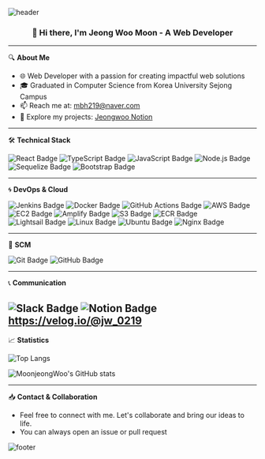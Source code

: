 <!--
**MoonjeongWoo/Moonjeongwoo** is a ✨ _special_ ✨ repository because its `README.md` (this file) appears on your GitHub profile.
-->

![header](https://capsule-render.vercel.app/api?type=waving&color=gradient&height=300&section=header&text=jeongWoo%20Moon😊&fontSize=90)

<h3 align="center">👋 Hi there, I'm Jeong Woo Moon - A Web Developer</h3>

---

🔍 **About Me**
- 🌐 Web Developer with a passion for creating impactful web solutions
- 🎓 Graduated in Computer Science from Korea University Sejong Campus
- 📫 Reach me at: [mbh219@naver.com](mailto:mbh219@naver.com)
- 📘 Explore my projects: [Jeongwoo Notion](https://www.notion.so/moonjeongwoo/JW-s-notion-4b964b567dfb4129b73ce4fcf363a3c3)

---

🛠 **Technical Stack**

![React Badge](https://img.shields.io/badge/-React-61DAFB?logo=react&logoColor=white&style=flat-square)
![TypeScript Badge](https://img.shields.io/badge/-TypeScript-007ACC?logo=typescript&logoColor=white&style=flat-square)
![JavaScript Badge](https://img.shields.io/badge/-JavaScript-F7DF1E?logo=javascript&logoColor=black&style=flat-square)
![Node.js Badge](https://img.shields.io/badge/-Node.js-339933?logo=node.js&logoColor=white&style=flat-square)
![Sequelize Badge](https://img.shields.io/badge/-Sequelize-52B0E7?logo=sequelize&logoColor=white&style=flat-square)
![Bootstrap Badge](https://img.shields.io/badge/-Bootstrap-7952B3?logo=bootstrap&logoColor=white&style=flat-square)

---

🌀 **DevOps & Cloud**

![Jenkins Badge](https://img.shields.io/badge/-Jenkins-D24939?logo=jenkins&logoColor=white&style=flat-square)
![Docker Badge](https://img.shields.io/badge/-Docker-2496ED?logo=docker&logoColor=white&style=flat-square)
![GitHub Actions Badge](https://img.shields.io/badge/-GitHub%20Actions-2088FF?logo=github-actions&logoColor=white&style=flat-square)
![AWS Badge](https://img.shields.io/badge/-AWS-232F3E?logo=amazon-aws&logoColor=white&style=flat-square)
![EC2 Badge](https://img.shields.io/badge/EC2-%23F58536.svg?&style=flat-square&logo=amazon-aws&logoColor=white)
![Amplify Badge](https://img.shields.io/badge/Amplify-%23FF9900.svg?&style=flat-square&logo=amazon-aws&logoColor=white)
![S3 Badge](https://img.shields.io/badge/S3-%23FF9900.svg?&style=flat-square&logo=amazon-aws&logoColor=white)
![ECR Badge](https://img.shields.io/badge/ECR-%23F58536.svg?&style=flat-square&logo=amazon-aws&logoColor=white)
![Lightsail Badge](https://img.shields.io/badge/Lightsail-%23FF9900.svg?&style=flat-square&logo=amazon-aws&logoColor=white)
![Linux Badge](https://img.shields.io/badge/-Linux-FCC624?logo=linux&logoColor=black&style=flat-square)
![Ubuntu Badge](https://img.shields.io/badge/-Ubuntu-E95420?logo=ubuntu&logoColor=white&style=flat-square)
![Nginx Badge](https://img.shields.io/badge/-Nginx-009639?logo=nginx&logoColor=white&style=flat-square)

---

💼 **SCM**

![Git Badge](https://img.shields.io/badge/-Git-F05032?logo=git&logoColor=white&style=flat-square)
![GitHub Badge](https://img.shields.io/badge/-GitHub-181717?logo=github&logoColor=white&style=flat-square)

---

📞 **Communication**

![Slack Badge](https://img.shields.io/badge/-Slack-4A154B?logo=slack&logoColor=white&style=flat-square)
![Notion Badge](https://img.shields.io/badge/-Notion-000000?logo=notion&logoColor=white&style=flat-square)
https://velog.io/@jw_0219
---

📈 **Statistics**

![Top Langs](https://github-readme-stats.vercel.app/api/top-langs/?username=MoonjeongWoo&layout=compact&theme=radical)

![MoonjeongWoo's GitHub stats](https://github-readme-stats.vercel.app/api?username=MoonjeongWoo&show_icons=true&theme=radical)

---

📥 **Contact & Collaboration**

- Feel free to connect with me. Let's collaborate and bring our ideas to life.
- You can always open an issue or pull request


![footer](https://capsule-render.vercel.app/api?type=waving&color=gradient&height=300&section=footer&text=Thank%20You%20For%20Visiting!&fontSize=30)
